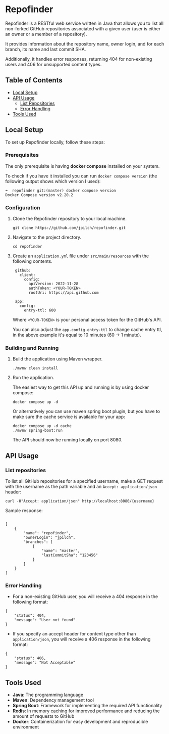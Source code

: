 # Repofinder
Repofinder is a RESTful web service written in Java that allows you to list all non-forked GitHub repositories associated with a given user (user is either an owner or a member of a repository). 

It provides information about the repository name, owner login, and for each branch, its name and last commit SHA.

Additionally, it handles error responses, returning 404 for non-existing users and 406 for unsupported content types.

## Table of Contents

- [Local Setup](#local-setup)
- [API Usage](#api-usage)
  - [List Repositories](#list-repositories)
  - [Error Handling](#error-handling)
- [Tools Used](#tools-used)

## Local Setup

To set up Repofinder locally, follow these steps:

### Prerequisites

  The only prerequisite is having **docker compose** installed on your system.
  
  To check if you have it installed you can run `docker compose version` (the following output shows which version I used):
  ```shell
  ➜  repofinder git:(master) docker compose version  
  Docker Compose version v2.20.2
  ```

### Configuration

1. Clone the Repofinder repository to your local machine.

   ```shell
   git clone https://github.com/jpilch/repofinder.git

2. Navigate to the project directory.

   ```shell
   cd repofinder

3. Create an `application.yml` file under `src/main/resources` with the following contents.
   ```
    github:
      client:
        config:
          apiVersion: 2022-11-28
          authToken: <YOUR-TOKEN>
          rootUri: https://api.github.com
  
    app:
      config:
        entry-ttl: 600
   ```
   Where `<YOUR-TOKEN>` is your personal access token for the GitHub's API.

   You can also adjust the `app.config.entry-ttl` to change cache entry ttl, in the above example it's equal to 10 minutes (60 -> 1 minute).

### Building and Running

1. Build the application using Maven wrapper.

   ```shell
   ./mvnw clean install
   ```
2. Run the application.

    The easiest way to get this API up and running is by using docker compose:
    
    ```
    docker compose up -d
    ```
    
    Or alternatively you can use maven spring boot plugin, but you have to make sure the cache service is available for your app:
    
    ```
    docker compose up -d cache
    ./mvnw spring-boot:run
    ```

   The API should now be running locally on port 8080.

## API Usage

### List repositories

To list all GitHub repositories for a specified username, make a GET request with the username as the path variable and an `Accept: application/json` header:

```
curl -H"Accept: application/json" http://localhost:8080/{username}
```

Sample response:

```

[
    {
        "name": "repofinder",
        "ownerLogin": "jpilch",
        "branches": [
            {
                "name": "master",
                "lastCommitSha": "123456"
            }
        ]
    }
]
```

### Error Handling

- For a non-existing GitHub user, you will receive a 404 response in the following format:

```
{
    "status": 404,
    "message": "User not found"
}
```

- If you specify an accept header for content type other than `application/json`, you will receive a 406 response in the following format:
```
{
    "status": 406,
    "message": "Not Acceptable"
}
```

## Tools Used

- **Java**: The programming language
- **Maven**: Dependency management tool
- **Spring Boot**: Framework for implementing the required API functionality
- **Redis**: In memory caching for improved performance and reducing the amount of requests to GitHub
- **Docker**: Containerization for easy development and reproducible environment



